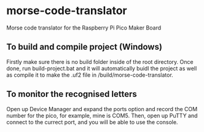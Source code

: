 # morse-code-translator
Morse code translator for the Raspberry Pi Pico Maker Board
## To build and compile project (Windows)
Firstly make sure there is no build folder inside of the root directory. Once done, run build-project.bat and it will automatically buidl the project as well as compile it to make the .uf2 file in /build/morse-code-translator.
## To monitor the recognised letters
Open up Device Manager and expand the ports option and record the COM number for the pico, for example, mine is COM5. Then, open up PuTTY and connect to the currect port, and you will be able to use the console.